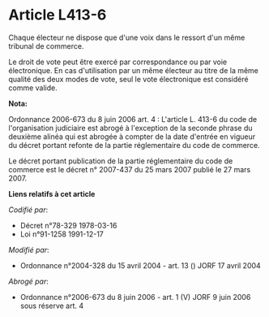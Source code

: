 # Article L413-6

Chaque électeur ne dispose que d'une voix dans le ressort d'un même tribunal de commerce.

Le droit de vote peut être exercé par correspondance ou par voie électronique. En cas d'utilisation par un même électeur au
titre de la même qualité des deux modes de vote, seul le vote électronique est considéré comme valide.

**Nota:**

Ordonnance 2006-673 du 8 juin 2006 art. 4 : L'article L. 413-6 du code de l'organisation judiciaire est abrogé à l'exception
de la seconde phrase du deuxième alinéa qui est abrogée à compter de la date d'entrée en vigueur du décret portant refonte de
la partie réglementaire du code de commerce.

Le décret portant publication de la partie réglementaire du code de commerce est le décret n° 2007-437 du 25 mars 2007 publié
le 27 mars 2007.

**Liens relatifs à cet article**

_Codifié par_:

  - Décret n°78-329 1978-03-16
  - Loi n°91-1258 1991-12-17

_Modifié par_:

  - Ordonnance n°2004-328 du 15 avril 2004 - art. 13 () JORF 17 avril 2004

_Abrogé par_:

  - Ordonnance n°2006-673 du 8 juin 2006 - art. 1 (V) JORF 9 juin 2006 sous réserve art. 4
